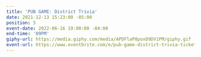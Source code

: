 ```yaml
---
title: 'PUB GAME: District Trivia'
date: 2021-12-13 15:23:00 -05:00
position: 5
event-date: 2022-06-16 19:00:00 -04:00
end-time: '09PM'
giphy-url: https://media.giphy.com/media/APDFlaP8poxD9DV1PM/giphy.gif
event-url: https://www.eventbrite.com/e/pub-game-district-trivia-tickets-344251414247
---
```


